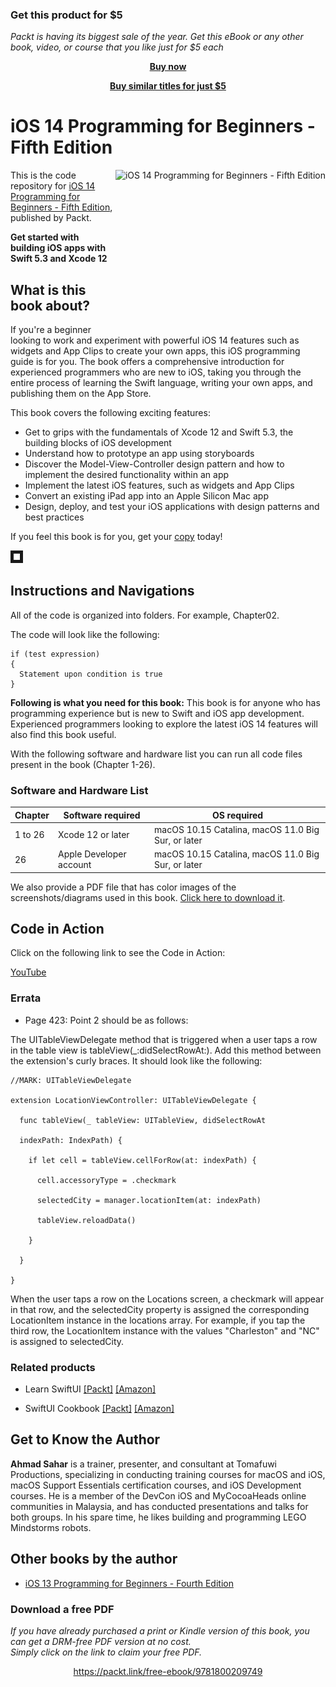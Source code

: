 
### Get this product for $5

<i>Packt is having its biggest sale of the year. Get this eBook or any other book, video, or course that you like just for $5 each</i>


<b><p align='center'>[Buy now](https://packt.link/9781800209749)</p></b>


<b><p align='center'>[Buy similar titles for just $5](https://subscription.packtpub.com/search)</p></b>


# iOS 14 Programming for Beginners - Fifth Edition

<a href="https://www.packtpub.com/product/iOS-14-Programming-for-beginners-fifth-edition/9781800209749"><img src="https://static.packt-cdn.com/products/9781800209749/cover/smaller" alt="iOS 14 Programming for Beginners - Fifth Edition" height="256px" align="right"></a>

This is the code repository for [iOS 14 Programming for Beginners - Fifth Edition](https://www.packtpub.com/product/iOS-14-Programming-for-beginners-fifth-edition/9781800209749), published by Packt.

**Get started with building iOS apps with Swift 5.3 and Xcode 12**

## What is this book about?
If you're a beginner looking to work and experiment with powerful iOS 14 features such as widgets and App Clips to create your own apps, this iOS programming guide is for you. The book offers a comprehensive introduction for experienced programmers who are new to iOS, taking you through the entire process of learning the Swift language, writing your own apps, and publishing them on the App Store.


This book covers the following exciting features: 
* Get to grips with the fundamentals of Xcode 12 and Swift 5.3, the building blocks of iOS development
* Understand how to prototype an app using storyboards
* Discover the Model-View-Controller design pattern and how to implement the desired functionality within an app
* Implement the latest iOS features, such as widgets and App Clips
* Convert an existing iPad app into an Apple Silicon Mac app
* Design, deploy, and test your iOS applications with design patterns and best practices

If you feel this book is for you, get your [copy](https://www.amazon.com/dp/1800209746) today!

<a href="https://www.packtpub.com/?utm_source=github&utm_medium=banner&utm_campaign=GitHubBanner"><img src="https://raw.githubusercontent.com/PacktPublishing/GitHub/master/GitHub.png" alt="https://www.packtpub.com/" border="5" /></a>

## Instructions and Navigations
All of the code is organized into folders. For example, Chapter02.

The code will look like the following:
```
if (test expression)
{
  Statement upon condition is true
}
```

**Following is what you need for this book:**
This book is for anyone who has programming experience but is new to Swift and iOS app development. Experienced programmers looking to explore the latest iOS 14 features will also find this book useful.

With the following software and hardware list you can run all code files present in the book (Chapter 1-26).

### Software and Hardware List

| Chapter  | Software required                   | OS required                        |
| -------- | ------------------------------------| -----------------------------------|
| 1  to 26      | Xcode 12 or later                  |macOS 10.15 Catalina, macOS 11.0 Big Sur, or later |
| 26        | Apple Developer account           |macOS 10.15 Catalina, macOS 11.0 Big Sur, or later |



We also provide a PDF file that has color images of the screenshots/diagrams used in this book. [Click here to download it](https://static.packt-cdn.com/downloads/9781800209749_ColorImages.pdf).

## Code in Action

Click on the following link to see the Code in Action:

[YouTube](https://www.youtube.com/playlist?list=PLeLcvrwLe185F_1WQm7HyUuM3Vbn6PEVf)

### Errata

* Page 423: Point 2 should be as follows:

The UITableViewDelegate method that is triggered when a user taps a row in the table view is tableView(_:didSelectRowAt:). Add this method between the extension's curly braces. It should look like the following:

```
//MARK: UITableViewDelegate

extension LocationViewController: UITableViewDelegate {

  func tableView(_ tableView: UITableView, didSelectRowAt 

  indexPath: IndexPath) {

    if let cell = tableView.cellForRow(at: indexPath) {

      cell.accessoryType = .checkmark 

      selectedCity = manager.locationItem(at: indexPath)

      tableView.reloadData()

    }

  }

}
```
When the user taps a row on the Locations screen, a checkmark will appear in that row, and the selectedCity property is assigned the corresponding LocationItem instance in the locations array. For example, if you tap the third row, the LocationItem instance with the values "Charleston" and "NC" is assigned to selectedCity.

### Related products <Other books you may enjoy>
* Learn SwiftUI [[Packt]](https://www.packtpub.com/product/learn-swiftui/9781839215421) [[Amazon]](https://www.amazon.com/dp/1839215429)

* SwiftUI Cookbook [[Packt]](https://www.packtpub.com/product/swiftui-cookbook/9781838981860) [[Amazon]](https://www.amazon.com/dp/1838981861)

## Get to Know the Author
**Ahmad Sahar**
is a trainer, presenter, and consultant at Tomafuwi Productions, specializing
in conducting training courses for macOS and iOS, macOS Support Essentials certification
courses, and iOS Development courses. He is a member of the DevCon iOS and
MyCocoaHeads online communities in Malaysia, and has conducted presentations and talks
for both groups. In his spare time, he likes building and programming LEGO Mindstorms
robots.

## Other books by the author
* [iOS 13 Programming for Beginners - Fourth Edition](https://www.packtpub.com/product/ios-13-programming-for-beginners-fourth-edition/9781838821906)
### Download a free PDF

 <i>If you have already purchased a print or Kindle version of this book, you can get a DRM-free PDF version at no cost.<br>Simply click on the link to claim your free PDF.</i>
<p align="center"> <a href="https://packt.link/free-ebook/9781800209749">https://packt.link/free-ebook/9781800209749 </a> </p>